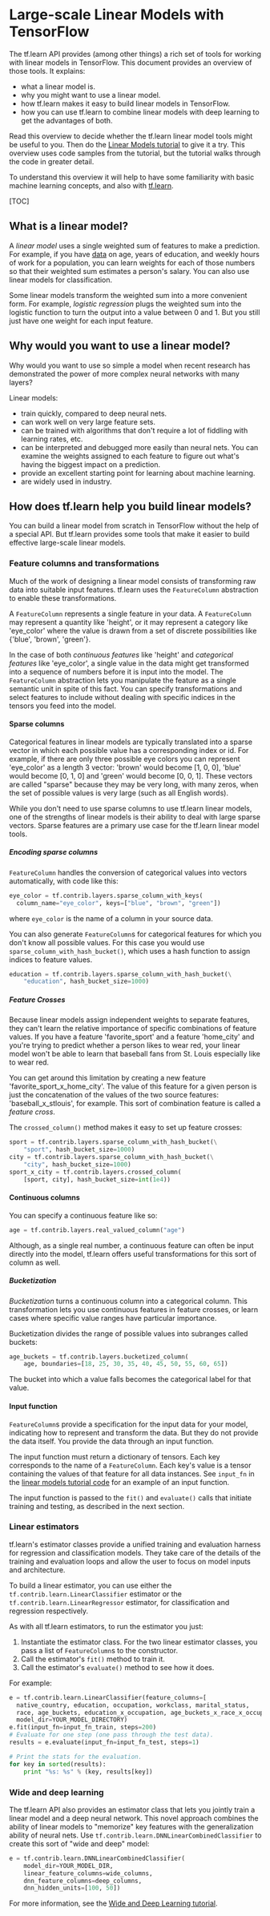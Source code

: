 # Large-scale Linear Models with TensorFlow

The tf.learn API provides (among other things) a rich set of tools for working
with linear models in TensorFlow. This document provides an overview of those
tools. It explains:

   * what a linear model is.
   * why you might want to use a linear model.
   * how tf.learn makes it easy to build linear models in TensorFlow.
   * how you can use tf.learn to combine linear models with
   deep learning to get the advantages of both.

Read this overview to decide whether the tf.learn linear model tools might be
useful to you. Then do the [Linear Models tutorial](wide/) to
give it a try. This overview uses code samples from the tutorial, but the
tutorial walks through the code in greater detail.

To understand this overview it will help to have some familiarity
with basic machine learning concepts, and also with
[tf.learn](../tflearn/).

[TOC]

## What is a linear model?

A *linear model* uses a single weighted sum of features to make a prediction.
For example, if you have [data](https://archive.ics.uci.edu/ml/machine-learning-databases/adult/adult.names)
on age, years of education, and weekly hours of
work for a population, you can learn weights for each of those numbers so that
their weighted sum estimates a person's salary. You can also use linear models
for classification.

Some linear models transform the weighted sum into a more convenient form. For
example, *logistic regression* plugs the weighted sum into the logistic
function to turn the output into a value between 0 and 1. But you still just
have one weight for each input feature.

## Why would you want to use a linear model?

Why would you want to use so simple a model when recent research has
demonstrated the power of more complex neural networks with many layers?

Linear models:

   * train quickly, compared to deep neural nets.
   * can work well on very large feature sets.
   * can be trained with algorithms that don't require a lot of fiddling
   with learning rates, etc.
   * can be interpreted and debugged more easily than neural nets.
   You can examine the weights assigned to each feature to figure out what's
   having the biggest impact on a prediction.
   * provide an excellent starting point for learning about machine learning.
   * are widely used in industry.

## How does tf.learn help you build linear models?

You can build a linear model from scratch in TensorFlow without the help of a
special API. But tf.learn provides some tools that make it easier to build
effective large-scale linear models.

### Feature columns and transformations

Much of the work of designing a linear model consists of transforming raw data
into suitable input features. tf.learn uses the `FeatureColumn` abstraction to
enable these transformations.

A `FeatureColumn` represents a single feature in your data. A `FeatureColumn`
may represent a quantity like 'height', or it may represent a category like
'eye_color' where the value is drawn from a set of discrete possibilities like {'blue', 'brown', 'green'}.

In the case of both *continuous features* like 'height' and *categorical
features* like 'eye_color', a single value in the data might get transformed
into a sequence of numbers before it is input into the model. The
`FeatureColumn` abstraction lets you manipulate the feature as a single
semantic unit in spite of this fact. You can specify transformations and
select features to include without dealing with specific indices in the
tensors you feed into the model.

#### Sparse columns

Categorical features in linear models are typically translated into a sparse
vector in which each possible value has a corresponding index or id. For
example, if there are only three possible eye colors you can represent
'eye_color' as a length 3 vector: 'brown' would become [1, 0, 0], 'blue' would
become [0, 1, 0] and 'green' would become [0, 0, 1]. These vectors are called
"sparse" because they may be very long, with many zeros, when the set of
possible values is very large (such as all English words).

While you don't need to use sparse columns to use tf.learn linear models, one
of the strengths of linear models is their ability to deal with large sparse
vectors. Sparse features are a primary use case for the tf.learn linear model
tools.

##### Encoding sparse columns

`FeatureColumn` handles the conversion of categorical values into vectors
automatically, with code like this:

```python
eye_color = tf.contrib.layers.sparse_column_with_keys(
  column_name="eye_color", keys=["blue", "brown", "green"])
```

where `eye_color` is the name of a column in your source data.

You can also generate `FeatureColumn`s for categorical features for which you
don't know all possible values. For this case you would use
`sparse_column_with_hash_bucket()`, which uses a hash function to assign
indices to feature values.

```python
education = tf.contrib.layers.sparse_column_with_hash_bucket(\
    "education", hash_bucket_size=1000)
```

##### Feature Crosses

Because linear models assign independent weights to separate features, they
can't learn the relative importance of specific combinations of feature
values. If you have a feature 'favorite_sport' and a feature 'home_city' and
you're trying to predict whether a person likes to wear red, your linear model
won't be able to learn that baseball fans from St. Louis especially like to
wear red.

You can get around this limitation by creating a new feature
'favorite_sport_x_home_city'. The value of this feature for a given person is
just the concatenation of the values of the two source features:
'baseball_x_stlouis', for example. This sort of combination feature is called
a *feature cross*.

The `crossed_column()` method makes it easy to set up feature crosses:

```python
sport = tf.contrib.layers.sparse_column_with_hash_bucket(\
    "sport", hash_bucket_size=1000)
city = tf.contrib.layers.sparse_column_with_hash_bucket(\
    "city", hash_bucket_size=1000)
sport_x_city = tf.contrib.layers.crossed_column(
    [sport, city], hash_bucket_size=int(1e4))
```

#### Continuous columns

You can specify a continuous feature like so:

```python
age = tf.contrib.layers.real_valued_column("age")
```

Although, as a single real number, a continuous feature can often be input
directly into the model, tf.learn offers useful transformations for this sort
of column as well.

##### Bucketization

*Bucketization* turns a continuous column into a categorical column. This
transformation lets you use continuous features in feature crosses, or learn
cases where specific value ranges have particular importance.

Bucketization divides the range of possible values into subranges called
buckets: 

```python
age_buckets = tf.contrib.layers.bucketized_column(
    age, boundaries=[18, 25, 30, 35, 40, 45, 50, 55, 60, 65])
```

The bucket into which a value falls becomes the categorical label for
that value.

#### Input function

`FeatureColumn`s provide a specification for the input data for your model,
indicating how to represent and transform the data. But they do not provide
the data itself. You provide the data through an input function.

The input function must return a dictionary of tensors. Each key corresponds
to the name of a `FeatureColumn`. Each key's value is a tensor containing the
values of that feature for all data instances. See `input_fn` in the [linear
models tutorial code](
https://www.tensorflow.org/code/tensorflow/examples/learn/wide_n_deep_tutorial.py?l=160)
for an example of an input function.

The input function is passed to the `fit()` and `evaluate()` calls that
initiate training and testing, as described in the next section.

### Linear estimators

tf.learn's estimator classes provide a unified training and evaluation harness
for regression and classification models. They take care of the details of the
training and evaluation loops and allow the user to focus on model inputs and
architecture.

To build a linear estimator, you can use either the
`tf.contrib.learn.LinearClassifier` estimator or the
`tf.contrib.learn.LinearRegressor` estimator, for classification and
regression respectively.

As with all tf.learn estimators, to run the estimator you just:

   1. Instantiate the estimator class. For the two linear estimator classes,
   you pass a list of `FeatureColumn`s to the constructor.
   2. Call the estimator's `fit()` method to train it.
   3. Call the estimator's `evaluate()` method to see how it does.

For example:

```python
e = tf.contrib.learn.LinearClassifier(feature_columns=[
  native_country, education, occupation, workclass, marital_status,
  race, age_buckets, education_x_occupation, age_buckets_x_race_x_occupation],
  model_dir=YOUR_MODEL_DIRECTORY)
e.fit(input_fn=input_fn_train, steps=200)
# Evaluate for one step (one pass through the test data).
results = e.evaluate(input_fn=input_fn_test, steps=1)

# Print the stats for the evaluation.
for key in sorted(results):
    print "%s: %s" % (key, results[key])
```

### Wide and deep learning

The tf.learn API also provides an estimator class that lets you jointly train
a linear model and a deep neural network. This novel approach combines the
ability of linear models to "memorize" key features with the generalization
ability of neural nets. Use `tf.contrib.learn.DNNLinearCombinedClassifier` to
create this sort of "wide and deep" model:

```python
e = tf.contrib.learn.DNNLinearCombinedClassifier(
    model_dir=YOUR_MODEL_DIR,
    linear_feature_columns=wide_columns,
    dnn_feature_columns=deep_columns,
    dnn_hidden_units=[100, 50])
```
For more information, see the [Wide and Deep Learning tutorial](../wide_n_deep/).

